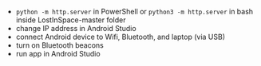 - `python -m http.server` in PowerShell or `python3 -m http.server` in bash inside LostInSpace-master folder  
- change IP address in Android Studio  
- connect Android device to Wifi, Bluetooth, and laptop (via USB)  
- turn on Bluetooth beacons  
- run app in Android Studio  